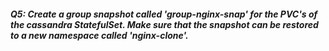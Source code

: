 ##### Q5: Create a group snapshot called 'group-nginx-snap' for the PVC's of the cassandra StatefulSet. Make sure that the snapshot can be restored to a new namespace called 'nginx-clone'.
